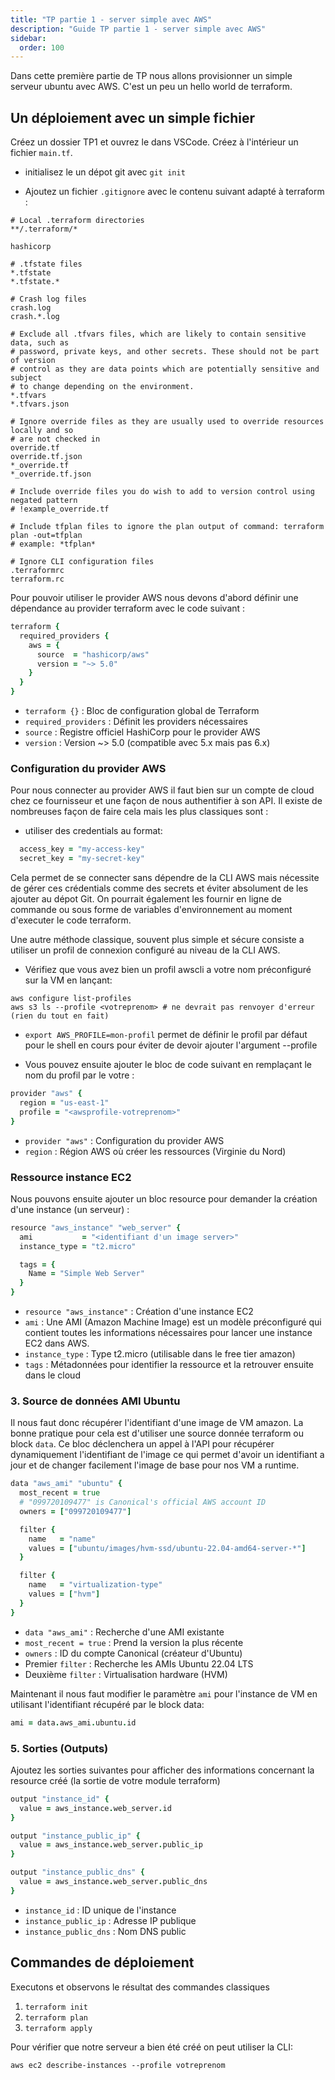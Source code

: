 ```yaml
---
title: "TP partie 1 - server simple avec AWS"
description: "Guide TP partie 1 - server simple avec AWS"
sidebar:
  order: 100
---
```




Dans cette première partie de TP nous allons provisionner un simple serveur ubuntu avec AWS. C'est un peu un hello world de terraform.


## Un déploiement avec un simple fichier

Créez un dossier TP1 et ouvrez le dans VSCode. Créez à l'intérieur un fichier `main.tf`.

- initialisez le un dépot git avec `git init`

- Ajoutez un fichier `.gitignore` avec le contenu suivant adapté à terraform :

```
# Local .terraform directories
**/.terraform/*

hashicorp

# .tfstate files
*.tfstate
*.tfstate.*

# Crash log files
crash.log
crash.*.log

# Exclude all .tfvars files, which are likely to contain sensitive data, such as
# password, private keys, and other secrets. These should not be part of version 
# control as they are data points which are potentially sensitive and subject 
# to change depending on the environment.
*.tfvars
*.tfvars.json

# Ignore override files as they are usually used to override resources locally and so
# are not checked in
override.tf
override.tf.json
*_override.tf
*_override.tf.json

# Include override files you do wish to add to version control using negated pattern
# !example_override.tf

# Include tfplan files to ignore the plan output of command: terraform plan -out=tfplan
# example: *tfplan*

# Ignore CLI configuration files
.terraformrc
terraform.rc
```

Pour pouvoir utiliser le provider AWS nous devons d'abord définir une dépendance au provider terraform avec le code suivant :

```coffee
terraform {
  required_providers {
    aws = {
      source  = "hashicorp/aws"
      version = "~> 5.0"
    }
  }
}
```

- `terraform {}` : Bloc de configuration global de Terraform
- `required_providers` : Définit les providers nécessaires
- `source` : Registre officiel HashiCorp pour le provider AWS
- `version` : Version ~> 5.0 (compatible avec 5.x mais pas 6.x)

### Configuration du provider AWS

Pour nous connecter au provider AWS il faut bien sur un compte de cloud chez ce fournisseur et une façon de nous authentifier à son API. Il existe de nombreuses façon de faire cela mais les plus classiques sont :

- utiliser des credentials au format:

```coffee
  access_key = "my-access-key"
  secret_key = "my-secret-key"
```

Cela permet de se connecter sans dépendre de la CLI AWS mais nécessite de gérer ces crédentials comme des secrets et éviter absolument de les ajouter au dépot Git. On pourrait également les fournir en ligne de commande ou sous forme de variables d'environnement au moment d'executer le code terraform.


Une autre méthode classique, souvent plus simple et sécure consiste a utiliser un profil de connexion configuré au niveau de la CLI AWS.

- Vérifiez que vous avez bien un profil awscli a votre nom préconfiguré sur la VM en lançant:

```
aws configure list-profiles
aws s3 ls --profile <votreprenom> # ne devrait pas renvoyer d'erreur (rien du tout en fait)
```

- `export AWS_PROFILE=mon-profil` permet de définir le profil par défaut pour le shell en cours pour éviter de devoir ajouter l'argument --profile

- Vous pouvez ensuite ajouter le bloc de code suivant en remplaçant le nom du profil par le votre :


```coffee
provider "aws" {
  region = "us-east-1"
  profile = "<awsprofile-votreprenom>"
}
```
- `provider "aws"` : Configuration du provider AWS
- `region` : Région AWS où créer les ressources (Virginie du Nord)

### Ressource instance EC2

Nous pouvons ensuite ajouter un bloc resource pour demander la création d'une instance (un serveur) :

```coffee
resource "aws_instance" "web_server" {
  ami           = "<identifiant d'un image server>"
  instance_type = "t2.micro"

  tags = {
    Name = "Simple Web Server"
  }
}
```
- `resource "aws_instance"` : Création d'une instance EC2
- `ami` : Une AMI (Amazon Machine Image) est un modèle préconfiguré qui contient toutes les informations nécessaires pour lancer une instance EC2 dans AWS.
- `instance_type` : Type t2.micro (utilisable dans le free tier amazon)
- `tags` : Métadonnées pour identifier la ressource et la retrouver ensuite dans le cloud

### 3. Source de données AMI Ubuntu

Il nous faut donc récupérer l'identifiant d'une image de VM amazon. La bonne pratique pour cela est d'utiliser une source donnée terraform ou block `data`. Ce bloc déclenchera un appel à l'API pour récupérer dynamiquement l'identifiant de l'image ce qui permet d'avoir un identifiant a jour et de changer facilement l'image de base pour nos VM a runtime.

```coffee
data "aws_ami" "ubuntu" {
  most_recent = true
  # "099720109477" is Canonical's official AWS account ID
  owners = ["099720109477"]

  filter {
    name   = "name"
    values = ["ubuntu/images/hvm-ssd/ubuntu-22.04-amd64-server-*"]
  }

  filter {
    name   = "virtualization-type"
    values = ["hvm"]
  }
}
```

- `data "aws_ami"` : Recherche d'une AMI existante
- `most_recent = true` : Prend la version la plus récente
- `owners` : ID du compte Canonical (créateur d'Ubuntu)
- Premier `filter` : Recherche les AMIs Ubuntu 22.04 LTS
- Deuxième `filter` : Virtualisation hardware (HVM)


Maintenant il nous faut modifier le paramètre `ami` pour l'instance de VM en utilisant l'identifiant récupéré par le block data:

```coffee
ami = data.aws_ami.ubuntu.id
```


### 5. Sorties (Outputs)

Ajoutez les sorties suivantes pour afficher des informations concernant la resource créé (la sortie de votre module terraform)

```coffee
output "instance_id" {
  value = aws_instance.web_server.id
}

output "instance_public_ip" {
  value = aws_instance.web_server.public_ip
}

output "instance_public_dns" {
  value = aws_instance.web_server.public_dns
}
```

- `instance_id` : ID unique de l'instance
- `instance_public_ip` : Adresse IP publique
- `instance_public_dns` : Nom DNS public

## Commandes de déploiement

Executons et observons le résultat des commandes classiques

1. `terraform init`
2. `terraform plan` 
3. `terraform apply`


Pour vérifier que notre serveur a bien été créé on peut utiliser la CLI: 

`aws ec2 describe-instances --profile votreprenom`
